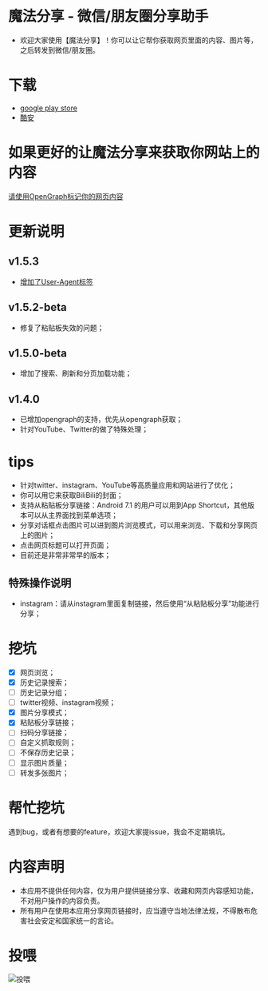 # 魔法分享 - 微信/朋友圈分享助手

- 欢迎大家使用【魔法分享】！你可以让它帮你获取网页里面的内容、图片等，之后转发到微信/朋友圈。

# 下载
- [google play store](https://play.google.com/store/apps/details?id=net.atlassc.shinchven.sharemoments)
- [酷安](https://www.coolapk.com/apk/net.atlassc.shinchven.sharemoments)

# 如果更好的让魔法分享来获取你网站上的内容
[请使用OpenGraph标记你的网页内容](/使用OpenGraph标记你的网页内容.md)


# 更新说明
## v1.5.3
- [增加了User-Agent标签](/使用OpenGraph标记你的网页内容.md)

## v1.5.2-beta
- 修复了粘贴板失效的问题；

## v1.5.0-beta
- 增加了搜索、刷新和分页加载功能；

## v1.4.0
- 已增加opengraph的支持，优先从opengraph获取；
- 针对YouTube、Twitter的做了特殊处理；

# tips
- 针对twitter、instagram、YouTube等高质量应用和网站进行了优化；
- 你可以用它来获取BiliBili的封面；
- 支持从粘贴板分享链接：Android 7.1 的用户可以用到App Shortcut，其他版本可以从主界面找到菜单选项；
- 分享对话框点击图片可以进到图片浏览模式，可以用来浏览、下载和分享网页上的图片；
- 点击网页标题可以打开页面；
- 目前还是非常非常早的版本；

## 特殊操作说明
- instagram：请从instagram里面复制链接，然后使用“从粘贴板分享”功能进行分享；

# 挖坑

- [x] 网页浏览；
- [x] 历史记录搜索；
- [ ] 历史记录分组；
- [ ] twitter视频、instagram视频；
- [x] 图片分享模式；
- [x] 粘贴板分享链接；
- [ ] 扫码分享链接；
- [ ] 自定义抓取规则；
- [ ] 不保存历史记录；
- [ ] 显示图片质量；
- [ ] 转发多张图片；

# 帮忙挖坑

遇到bug，或者有想要的feature，欢迎大家提issue，我会不定期填坑。

# 内容声明

- 本应用不提供任何内容，仅为用户提供链接分享、收藏和网页内容感知功能，不对用户操作的内容负责。
- 所有用户在使用本应用分享网页链接时，应当遵守当地法律法规，不得散布危害社会安定和国家统一的言论。

# 投喂
![投喂](https://github.com/ShinChven/donation/raw/master/%E6%94%AF%E4%BB%98%E5%AE%9D%E6%94%B6%E6%AC%BE.jpg)

